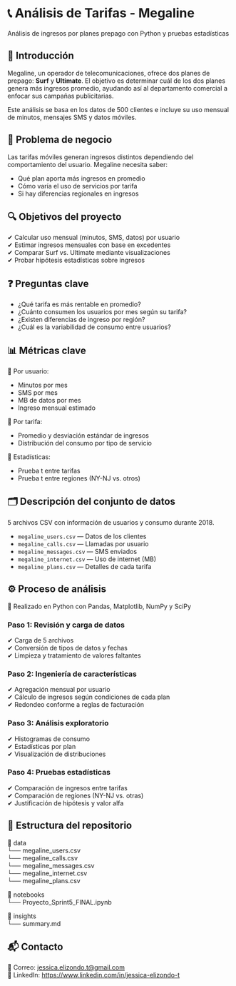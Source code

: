 # 📞 Análisis de Tarifas - Megaline
Análisis de ingresos por planes prepago con Python y pruebas estadísticas

## 📌 Introducción
Megaline, un operador de telecomunicaciones, ofrece dos planes de prepago: **Surf** y **Ultimate**. El objetivo es determinar cuál de los dos planes genera más ingresos promedio, ayudando así al departamento comercial a enfocar sus campañas publicitarias.

Este análisis se basa en los datos de 500 clientes e incluye su uso mensual de minutos, mensajes SMS y datos móviles.

## 🎯 Problema de negocio
Las tarifas móviles generan ingresos distintos dependiendo del comportamiento del usuario. Megaline necesita saber:

- Qué plan aporta más ingresos en promedio
- Cómo varía el uso de servicios por tarifa
- Si hay diferencias regionales en ingresos

## 🔍 Objetivos del proyecto
✔ Calcular uso mensual (minutos, SMS, datos) por usuario  
✔ Estimar ingresos mensuales con base en excedentes  
✔ Comparar Surf vs. Ultimate mediante visualizaciones  
✔ Probar hipótesis estadísticas sobre ingresos  

## ❓ Preguntas clave
- ¿Qué tarifa es más rentable en promedio?
- ¿Cuánto consumen los usuarios por mes según su tarifa?
- ¿Existen diferencias de ingreso por región?
- ¿Cuál es la variabilidad de consumo entre usuarios?

## 📊 Métricas clave
📌 Por usuario:
- Minutos por mes
- SMS por mes
- MB de datos por mes
- Ingreso mensual estimado

📌 Por tarifa:
- Promedio y desviación estándar de ingresos
- Distribución del consumo por tipo de servicio

📌 Estadísticas:
- Prueba t entre tarifas
- Prueba t entre regiones (NY-NJ vs. otros)

## 🗂 Descripción del conjunto de datos
5 archivos CSV con información de usuarios y consumo durante 2018.

- `megaline_users.csv` — Datos de los clientes
- `megaline_calls.csv` — Llamadas por usuario
- `megaline_messages.csv` — SMS enviados
- `megaline_internet.csv` — Uso de internet (MB)
- `megaline_plans.csv` — Detalles de cada tarifa

## ⚙️ Proceso de análisis
📌 Realizado en Python con Pandas, Matplotlib, NumPy y SciPy

### Paso 1: Revisión y carga de datos
✔ Carga de 5 archivos  
✔ Conversión de tipos de datos y fechas  
✔ Limpieza y tratamiento de valores faltantes

### Paso 2: Ingeniería de características
✔ Agregación mensual por usuario  
✔ Cálculo de ingresos según condiciones de cada plan  
✔ Redondeo conforme a reglas de facturación

### Paso 3: Análisis exploratorio
✔ Histogramas de consumo  
✔ Estadísticas por plan  
✔ Visualización de distribuciones

### Paso 4: Pruebas estadísticas
✔ Comparación de ingresos entre tarifas  
✔ Comparación de regiones (NY-NJ vs. otras)  
✔ Justificación de hipótesis y valor alfa

## 📁 Estructura del repositorio
📂 data  
 └── megaline_users.csv  
 └── megaline_calls.csv  
 └── megaline_messages.csv  
 └── megaline_internet.csv  
 └── megaline_plans.csv  

📂 notebooks  
 └── Proyecto_Sprint5_FINAL.ipynb  

📂 insights  
 └── summary.md  

## 📬 Contacto
📧 Correo: jessica.elizondo.t@gmail.com  
🔗 LinkedIn: https://www.linkedin.com/in/jessica-elizondo-t
